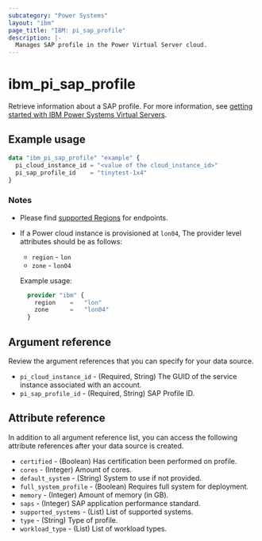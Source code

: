 ```yaml
---
subcategory: "Power Systems"
layout: "ibm"
page_title: "IBM: pi_sap_profile"
description: |-
  Manages SAP profile in the Power Virtual Server cloud.
---
```


# ibm_pi_sap_profile

Retrieve information about a SAP profile. For more information, see [getting started with IBM Power Systems Virtual Servers](https://cloud.ibm.com/docs/power-iaas?topic=power-iaas-getting-started).

## Example usage

```terraform
data "ibm_pi_sap_profile" "example" {
  pi_cloud_instance_id = "<value of the cloud_instance_id>"
  pi_sap_profile_id    = "tinytest-1x4"
}
```

### Notes

- Please find [supported Regions](https://cloud.ibm.com/apidocs/power-cloud#endpoint) for endpoints.
- If a Power cloud instance is provisioned at `lon04`, The provider level attributes should be as follows:
  - `region` - `lon`
  - `zone` - `lon04`

  Example usage:

    ```terraform
      provider "ibm" {
        region    =   "lon"
        zone      =   "lon04"
      }
    ```
  
## Argument reference

Review the argument references that you can specify for your data source.

- `pi_cloud_instance_id` - (Required, String) The GUID of the service instance associated with an account.
- `pi_sap_profile_id` - (Required, String) SAP Profile ID.

## Attribute reference

In addition to all argument reference list, you can access the following attribute references after your data source is created.

- `certified` - (Boolean) Has certification been performed on profile.
- `cores` - (Integer) Amount of cores.
- `default_system` - (String) System to use if not provided.
- `full_system_profile` - (Boolean) Requires full system for deployment.
- `memory` - (Integer) Amount of memory (in GB).
- `saps` - (Integer) SAP application performance standard.
- `supported_systems` - (List) List of supported systems.
- `type` - (String) Type of profile.
- `workload_type` - (List) List of workload types.
  